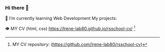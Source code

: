 ### Hi there 👋
🔭 I’m currently learning Web Development
My projects:

👁️ MY CV (html, css) https://Irene-lab80.github.io/rsschool-cv/ [^1]

[^1]: MY CV repository: (https://github.com/Irene-lab80/rsschool-cv)
<!--
**Irene-lab80/Irene-lab80** is a ✨ _special_ ✨ repository because its `README.md` (this file) appears on your GitHub profile.

Here are some ideas to get you started:

- 🔭 I’m currently working on ...
- 👯 I’m looking to collaborate on ...
- 🤔 I’m looking for help with ...
- 💬 Ask me about ...
- 📫 How to reach me: ...
- 😄 Pronouns: ...
- ⚡ Fun fact: ...
-->
